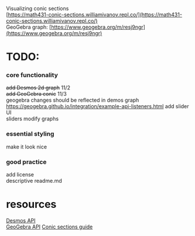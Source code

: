 Visualizing conic sections   
[https://math431-conic-sections.williamivanov.repl.co/](https://math431-conic-sections.williamivanov.repl.co/)  
GeoGebra graph: [https://www.geogebra.org/m/resj9ngr](https://www.geogebra.org/m/resj9ngr)  

# TODO:
### core functionality
~~add Desmos 2d graph~~ 11/2  
~~add GeoGebra conic~~ 11/3  
geogebra changes should be reflected in demos graph https://geogebra.github.io/integration/example-api-listeners.html
add slider UI  
sliders modify graphs  
### essential styling
make it look nice  
### good practice
add license  
descriptive readme.md  

# resources
[Desmos API](https://www.desmos.com/api/v1.7/docs/index.html)  
[GeoGebra API](https://wiki.geogebra.org/en/Reference:GeoGebra_Apps_API#Construction_.2F_User_Interface)
[Conic sections guide](https://www.onemathematicalcat.org/Math/Precalculus_obj/conicStuffWhy.htm)  
